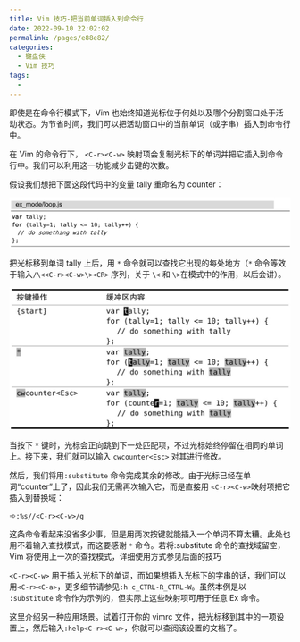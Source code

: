 ```yaml
---
title: Vim 技巧-把当前单词插入到命令行
date: 2022-09-10 22:02:02
permalink: /pages/e88e82/
categories:
  - 键盘侠
  - Vim 技巧
tags:
  -
---
```


即使是在命令行模式下，Vim 也始终知道光标位于何处以及哪个分割窗口处于活动状态。为节省时间，我们可以把活动窗口中的当前单词（或字串）插入到命令行中。

在 Vim 的命令行下， `<C-r><C-w>` 映射项会复制光标下的单词并把它插入到命令行中。我们可以利用这一功能减少击键的次数。

假设我们想把下面这段代码中的变量 tally 重命名为 counter：

![](../../.vuepress/public/img/vim/139.jpg)

把光标移到单词 tally 上后，用 `*` 命令就可以查找它出现的每处地方（`*` 命令等效于输入`/\<<C-r><C-w>\><CR>` 序列，关于 `\<` 和 `\>`在模式中的作用，以后会讲）。

![](../../.vuepress/public/img/vim/076.jpg)

当按下 `*` 键时，光标会正向跳到下一处匹配项，不过光标始终停留在相同的单词上。接下来，我们就可以输入 `cwcounter<Esc>` 对其进行修改。

然后，我们将用`:substitute` 命令完成其余的修改。由于光标已经在单词“counter”上了，因此我们无需再次输入它，而是直接用 `<C-r><C-w>`映射项把它插入到替换域：

➾`:%s//<C-r><C-w>/g`

这条命令看起来没省多少事，但是用两次按键就能插入一个单词不算太糟。此处也用不着输入查找模式，而这要感谢 `*` 命令。若将:substitute 命令的查找域留空，Vim 将使用上一次的查找模式，详细使用方式参见后面的技巧

`<C-r><C-w>` 用于插入光标下的单词，而如果想插入光标下的字串的话，我们可以用`<C-r><C-a>`，更多细节请参见`:h c_CTRL-R_CTRL-W`。虽然本例是以 `:substitute` 命令作为示例的，但实际上这些映射项可用于任意 Ex 命令。

这里介绍另一种应用场景。试着打开你的 vimrc 文件，把光标移到其中的一项设置上，然后输入`:help<C-r><C-w>`，你就可以查阅该设置的文档了。
